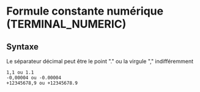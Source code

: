 # Formule constante numérique (TERMINAL_NUMERIC)

## Syntaxe
Le séparateur décimal peut être le point "." ou la virgule "," indifféremment

    1,1 ou 1.1
    -0,00004 ou -0.00004
    +12345678,9 ou +12345678.9

